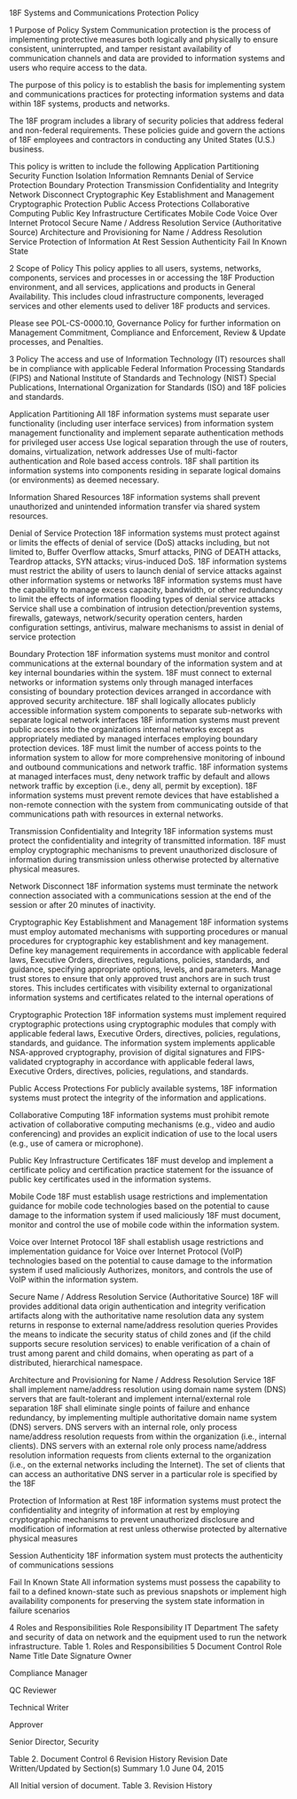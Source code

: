 18F Systems and Communications Protection Policy

1 Purpose of Policy
System Communication protection is the process of implementing protective measures both logically and physically to ensure consistent, uninterrupted, and tamper resistant availability of communication channels and data are provided to information systems and users who require access to the data.

The purpose of this policy is to establish the basis for implementing system and communications practices for protecting information systems and data within 18F systems, products and networks.

The 18F program includes a library of security policies that address federal and non-federal requirements. These policies guide and govern the actions of 18F employees and contractors in conducting any United States (U.S.) business.

This policy is written to include the following
Application Partitioning
Security Function Isolation
Information Remnants
Denial of Service Protection
Boundary Protection
Transmission Confidentiality and Integrity
Network Disconnect
Cryptographic Key Establishment and Management
Cryptographic Protection
Public Access Protections
Collaborative Computing
Public Key Infrastructure Certificates
Mobile Code
Voice Over Internet Protocol
Secure Name / Address Resolution Service (Authoritative Source)
Architecture and Provisioning for Name / Address Resolution Service
Protection of Information At Rest
Session Authenticity
Fail In Known State

2 Scope of Policy
This policy applies to all users, systems, networks, components, services and processes in or accessing the 18F Production environment, and all services, applications and products in General Availability.  This includes cloud infrastructure components, leveraged services and other elements used to deliver 18F products and services.

Please see POL-CS-0000.10, Governance Policy for further information on Management Commitment, Compliance and Enforcement, Review & Update processes, and Penalties.

3 Policy
The access and use of Information Technology (IT) resources shall be in compliance with applicable Federal Information Processing Standards (FIPS) and National Institute of Standards and Technology (NIST) Special Publications, International Organization for Standards (ISO) and 18F policies and standards.

Application Partitioning
All 18F information systems must separate user functionality (including user interface services) from information system management functionality and implement separate authentication methods for privileged user access
Use logical separation through the use of routers, domains, virtualization, network addresses
Use of multi-factor authentication and Role based access controls.
18F shall partition its information systems into components residing in separate logical domains (or environments) as deemed necessary.

Information Shared Resources
18F information systems shall prevent unauthorized and unintended information transfer via shared system resources.

Denial of Service Protection
18F information systems must protect against or limits the effects of denial of service (DoS) attacks including, but not limited to, Buffer Overflow attacks, Smurf attacks, PING of DEATH attacks, Teardrop attacks, SYN attacks; virus-induced DoS.
18F information systems must restrict the ability of users to launch denial of service attacks against other information systems or networks
18F information systems must have the capability to manage excess capacity, bandwidth, or other redundancy to limit the effects of information flooding types of denial service attacks
Service shall use a combination of intrusion detection/prevention systems, firewalls, gateways, network/security operation centers, harden configuration settings, antivirus, malware mechanisms to assist in denial of service protection

Boundary Protection
18F information systems must monitor and control communications at the external boundary of the information system and at key internal boundaries within the system.
18F must connect to external networks or information systems only through managed interfaces consisting of boundary protection devices arranged in accordance with approved security architecture.
18F shall logically allocates publicly accessible information system components to separate sub-networks with separate logical network interfaces
18F information systems must prevent public access into the organizations internal networks except as appropriately mediated by managed interfaces employing boundary protection devices.
18F must limit the number of access points to the information system to allow for more comprehensive monitoring of inbound and outbound communications and network traffic.
18F information systems at managed interfaces must, deny network traffic by default and allows network traffic by exception (i.e., deny all, permit by exception).
18F information systems must prevent remote devices that have established a non-remote connection with the system from communicating outside of that communications path with resources in external networks.

Transmission Confidentiality and Integrity
18F information systems must protect the confidentiality and integrity of transmitted information.
18F must employ cryptographic mechanisms to prevent unauthorized disclosure of information during transmission unless otherwise protected by alternative physical measures.

Network Disconnect
18F information systems must terminate the network connection associated with a communications session at the end of the session or after 20 minutes of inactivity.

Cryptographic Key Establishment and Management
18F information systems must employ automated mechanisms with supporting procedures or manual procedures for cryptographic key establishment and key management.
Define key management requirements in accordance with applicable federal laws, Executive Orders, directives, regulations, policies, standards, and guidance, specifying appropriate options, levels, and parameters.
Manage trust stores to ensure that only approved trust anchors are in such trust stores. This includes certificates with visibility external to organizational information systems and certificates related to the internal operations of

 Cryptographic Protection
18F information systems must implement required cryptographic protections using cryptographic modules that comply with applicable federal laws, Executive Orders, directives, policies, regulations, standards, and guidance.
The information system implements applicable NSA-approved cryptography, provision of digital signatures and FIPS-validated cryptography in accordance with applicable federal laws, Executive Orders, directives, policies, regulations, and standards.

Public Access Protections
For publicly available systems, 18F information systems must protect the integrity of the information and applications.

Collaborative Computing
18F information systems must prohibit remote activation of collaborative computing mechanisms (e.g., video and audio conferencing) and provides an explicit indication of use to the local users (e.g., use of camera or microphone).

Public Key Infrastructure Certificates
18F must develop and implement a certificate policy and certification practice statement for the issuance of public key certificates used in the information systems.

Mobile Code
18F must establish usage restrictions and implementation guidance for mobile code technologies based on the potential to cause damage to the information system if used maliciously
18F must document, monitor and control the use of mobile code within the information system.

Voice over Internet Protocol
18F shall establish usage restrictions and implementation guidance for Voice over Internet Protocol (VoIP) technologies based on the potential to cause damage to the information system if used maliciously
Authorizes, monitors, and controls the use of VoIP within the information system.

Secure Name / Address Resolution Service (Authoritative Source)
18F will provides additional data origin authentication and integrity verification artifacts along with the authoritative name resolution data any system returns in response to external name/address resolution queries
Provides the means to indicate the security status of child zones and (if the child supports secure resolution services) to enable verification of a chain of trust among parent and child domains, when operating as part of a distributed, hierarchical namespace.

Architecture and Provisioning for Name / Address Resolution Service
18F shall implement name/address resolution using domain name system (DNS) servers that are fault-tolerant and implement internal/external role separation
18F shall eliminate single points of failure and enhance redundancy, by implementing multiple authoritative domain name system (DNS) servers.
DNS servers with an internal role, only process name/address resolution requests from within the organization (i.e., internal clients). DNS servers with an external role only process name/address resolution information requests from clients external to the organization (i.e., on the external networks including the Internet).
The set of clients that can access an authoritative DNS server in a particular role is specified by the 18F

Protection of Information at Rest
18F information systems must protect the confidentiality and integrity of information at rest by employing cryptographic mechanisms to prevent unauthorized disclosure and modification of information at rest unless otherwise protected by alternative physical measures

Session Authenticity
18F information system must protects the authenticity of communications sessions

Fail In Known State
All  information systems must possess the capability to fail to a defined known-state such as previous snapshots or implement high availability components for  preserving the system state information in failure scenarios

4 Roles and Responsibilities
Role
Responsibility
IT Department
The safety and security of data on network and the equipment used to run the network infrastructure.
Table 1. Roles and Responsibilities
5 Document Control
Role
Name
Title
Date
Signature
Owner

Compliance Manager


QC Reviewer

Technical Writer


Approver

Senior Director, Security


Table 2. Document Control
6 Revision History
Revision
Date
Written/Updated by
Section(s)
Summary
1.0
June 04, 2015

All
Initial version of document.
Table 3. Revision History
